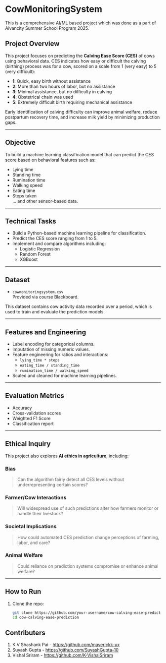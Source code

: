 # CowMonitoringSystem
This is a comprehensive AI/ML based project which was done as a part of Aivancity Summer School Program 2025.

## Project Overview

This project focuses on predicting the **Calving Ease Score (CES)** of cows using behavioral data. CES indicates how easy or difficult the calving (birthing) process was for a cow, scored on a scale from 1 (very easy) to 5 (very difficult):

- **1**: Quick, easy birth without assistance  
- **2**: More than two hours of labor, but no assistance  
- **3**: Minimal assistance, but no difficulty in calving  
- **4**: Obstetrical chain was used  
- **5**: Extremely difficult birth requiring mechanical assistance  

Early identification of calving difficulty can improve animal welfare, reduce postpartum recovery time, and increase milk yield by minimizing production gaps.

---

## Objective

To build a machine learning classification model that can predict the CES score based on behavioral features such as:
- Lying time
- Standing time
- Rumination time
- Walking speed
- Eating time
- Steps taken  
... and other sensor-based data.

---

## Technical Tasks

- Build a Python-based machine learning pipeline for classification.
- Predict the CES score ranging from 1 to 5.
- Implement and compare algorithms including:
  - Logistic Regression
  - Random Forest
  - XGBoost

---

## Dataset

- `cowmonitoringsystem.csv`  
  Provided via course Blackboard.

This dataset contains cow activity data recorded over a period, which is used to train and evaluate the prediction models.

---

## Features and Engineering

- Label encoding for categorical columns.
- Imputation of missing numeric values.
- Feature engineering for ratios and interactions:
  - `lying_time * steps`
  - `eating_time / standing_time`
  - `rumination_time / walking_speed`
- Scaled and cleaned for machine learning pipelines.

---

## Evaluation Metrics

- Accuracy
- Cross-validation scores
- Weighted F1 Score
- Classification report

---

## Ethical Inquiry

This project also explores **AI ethics in agriculture**, including:

### Bias
> Can the algorithm fairly detect all CES levels without underrepresenting certain scores?

### Farmer/Cow Interactions
> Will widespread use of such predictions alter how farmers monitor or handle their livestock?

### Societal Implications
> How could automated CES prediction change perceptions of farming, labor, and care?

### Animal Welfare
> Could reliance on prediction systems compromise or enhance animal welfare?

---

## How to Run

1. Clone the repo:
   ```bash
   git clone https://github.com/your-username/cow-calving-ease-prediction.git
   cd cow-calving-ease-prediction

## Contributers
1. K V Shashank Pai - https://github.com/maverickk-ux
2. Suyash Gupta - https://github.com/SuyashGupta-10
3. Vishal Sriram - https://github.com/K-VishalSriram
